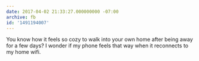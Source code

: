 ```yaml
---
date: 2017-04-02 21:33:27.000000000 -07:00
archive: fb
id: '1491194007'
---
```


You know how it feels so cozy to walk into your own home after being away for a few days? I wonder if my phone feels that way when it reconnects to my home wifi.

